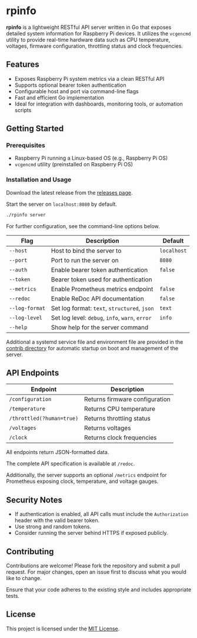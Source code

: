 # rpinfo

**rpinfo** is a lightweight RESTful API server written in Go that exposes
detailed system information for Raspberry Pi devices. It utilizes the
`vcgencmd` utility to provide real-time hardware data such as CPU temperature,
voltages, firmware configuration, throttling status and clock frequencies.

## Features

- Exposes Raspberry Pi system metrics via a clean RESTful API
- Supports optional bearer token authentication
- Configurable host and port via command-line flags
- Fast and efficient Go implementation
- Ideal for integration with dashboards, monitoring tools, or automation scripts

## Getting Started

### Prerequisites

- Raspberry Pi running a Linux-based OS (e.g., Raspberry Pi OS)
- `vcgencmd` utility (preinstalled on Raspberry Pi OS)

### Installation and Usage

Download the latest release from the [releases page](https://github.com/tschaefer/rpinfo/releases).

Start the server on `localhost:8080` by default.

```bash
./rpinfo server
```
For further configuration, see the command-line options below.

| Flag           | Description                                     | Default     |
|----------------|-------------------------------------------------|-------------|
| `--host`       | Host to bind the server to                      | `localhost` |
| `--port`       | Port to run the server on                       | `8080`      |
| `--auth`       | Enable bearer token authentication              | `false`     |
| `--token`      | Bearer token used for authentication            |             |
| `--metrics`    | Enable Prometheus metrics endpoint              | `false`     |
| `--redoc`      | Enable ReDoc API documentation                  | `false`     |
| `--log-format` | Set log format: `text`, `structured`, `json`    | `text`      |
| `--log-level`  | Set log level: `debug`, `info`, `warn`, `error` | `info`      |
| `--help`       | Show help for the server command                |             |

Additional a systemd service file and environment file are provided in the
[contrib directory](https://github.com/tschaefer/rpinfo/tree/main/contrib) for automatic startup on boot and management of the
server.

## API Endpoints

| Endpoint                  | Description                    |
|---------------------------|--------------------------------|
| `/configuration`          | Returns firmware configuration |
| `/temperature`            | Returns CPU temperature        |
| `/throttled(?human=true)` | Returns throttling status      |
| `/voltages`               | Returns voltages               |
| `/clock`                  | Returns clock frequencies      |

All endpoints return JSON-formatted data.

The complete API specification is available at `/redoc`.

Additionally, the server supports an optional `/metrics` endpoint for
Prometheus exposing clock, temperature, and voltage gauges.

## Security Notes

- If authentication is enabled, all API calls must include the `Authorization`
header with the valid bearer token.
- Use strong and random tokens.
- Consider running the server behind HTTPS if exposed publicly.

## Contributing

Contributions are welcome! Please fork the repository and submit a pull request.
For major changes, open an issue first to discuss what you would like to change.

Ensure that your code adheres to the existing style and includes appropriate tests.

## License

This project is licensed under the [MIT License](LICENSE).
